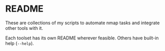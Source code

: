 # README

These are collections of my scripts to automate nmap tasks and integrate other tools with it.

Each toolset has its own README wherever feasible. Others have built-in help (`--help`).